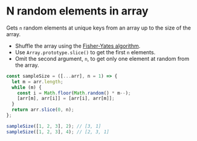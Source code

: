 # N random elements in array

Gets `n` random elements at unique keys from an array up to the size of the array.

* Shuffle the array using the [Fisher-Yates algorithm](https://github.com/30-seconds/30-seconds-of-code#shuffle).
* Use `Array.prototype.slice()` to get the first `n` elements.
* Omit the second argument, `n`, to get only one element at random from the array.

```js
const sampleSize = ([...arr], n = 1) => {
  let m = arr.length;
  while (m) {
    const i = Math.floor(Math.random() * m--);
    [arr[m], arr[i]] = [arr[i], arr[m]];
  }
  return arr.slice(0, n);
};
```

```js
sampleSize([1, 2, 3], 2); // [3, 1]
sampleSize([1, 2, 3], 4); // [2, 3, 1]
```
